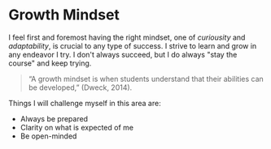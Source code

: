 
# Growth Mindset

I feel first and foremost having the right mindset, one of *curiousity* and *adaptability*, is crucial to any type of success. I strive to learn and grow in any endeavor I try. I don't always succeed, but I do always "stay the course" and keep trying.

>    “A growth mindset is when students understand that their abilities can be developed,” (Dweck, 2014).

Things I will challenge myself in this area are:
* Always be prepared
* Clarity on what is expected of me
* Be open-minded
